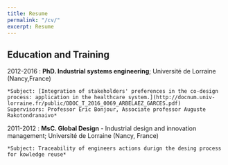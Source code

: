 ```yaml
---
title: Resume
permalink: "/cv/"
excerpt: Resume
---
```

## Education and Training

2012-2016
:   **PhD. Industrial systems engineering**; Université de Lorraine (Nancy,France)

    *Subject: [Integration of stakeholders' preferences in the co-design process: application in the healthcare system.](http://docnum.univ-lorraine.fr/public/DDOC_T_2016_0069_ARBELAEZ_GARCES.pdf) 
    Supervisors: Professor Eric Bonjour, Associate professor Auguste Rakotondranaivo*

2011-2012
: 	**MsC. Global Design** - Industrial design and innovation management; Université de Lorraine (Nancy, France)

	*Subject: Traceability of engineers actions durign the desing process for kowledge reuse*

